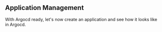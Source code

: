 ## Application Management

With Argocd ready, let's now create an application and see how it looks like in Argocd.
